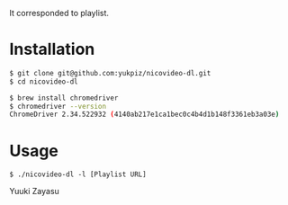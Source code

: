 It corresponded to playlist.

# Installation

```bash
$ git clone git@github.com:yukpiz/nicovideo-dl.git
$ cd nicovideo-dl

$ brew install chromedriver
$ chromedriver --version
ChromeDriver 2.34.522932 (4140ab217e1ca1bec0c4b4d1b148f3361eb3a03e)
```

# Usage

```
$ ./nicovideo-dl -l [Playlist URL]
```

Yuuki Zayasu
